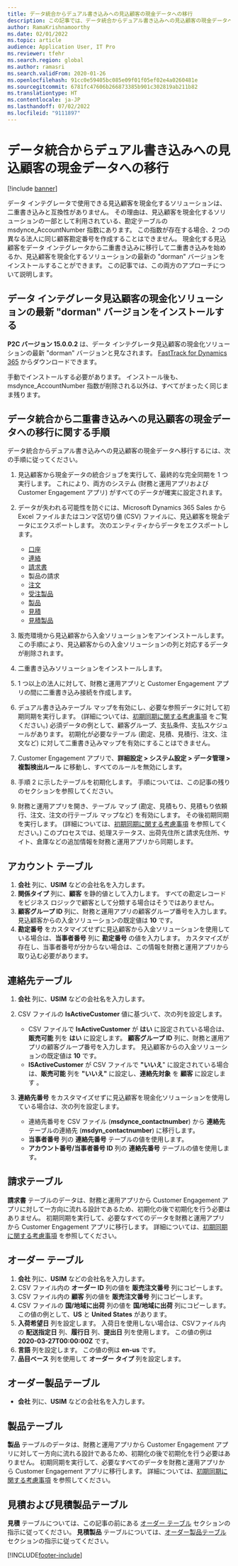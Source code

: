 ```yaml
---
title: データ統合からデュアル書き込みへの見込顧客の現金データへの移行
description: この記事では、データ統合からデュアル書き込みへの見込顧客の現金データへの移行方法について説明します。
author: RamaKrishnamoorthy
ms.date: 02/01/2022
ms.topic: article
audience: Application User, IT Pro
ms.reviewer: tfehr
ms.search.region: global
ms.author: ramasri
ms.search.validFrom: 2020-01-26
ms.openlocfilehash: 91cc0e59405bc085e09f01f05ef02e4a0260481e
ms.sourcegitcommit: 6781fc47606b266873385b901c302819ab211b82
ms.translationtype: HT
ms.contentlocale: ja-JP
ms.lasthandoff: 07/02/2022
ms.locfileid: "9111897"
---
```

# <a name="migrate-prospect-to-cash-data-from-data-integrator-to-dual-write"></a>データ統合からデュアル書き込みへの見込顧客の現金データへの移行

[!include [banner](../../includes/banner.md)]

データ インテグレータで使用できる見込顧客を現金化するソリューションは、二重書き込みと互換性がありません。 その理由は、見込顧客を現金化するソリューションの一部として利用されている、勘定テーブルの msdynce_AccountNumber 指数にあります。 この指数が存在する場合、2 つの異なる法人に同じ顧客勘定番号を作成することはできません。 現金化する見込顧客をデータ インテグレータから二重書き込みに移行して二重書き込みを始めるか、見込顧客を現金化するソリューションの最新の "dorman" バージョンをインストールすることができます。 この記事では、この両方のアプローチについて説明します。

## <a name="install-the-last-dorman-version-of-the-data-integrator-prospect-to-cash-solution"></a>データ インテグレータ見込顧客の現金化ソリューションの最新 "dorman" バージョンをインストールする

**P2C バージョン 15.0.0.2** は、データ インテグレータ見込顧客の現金化ソリューションの最新 "dorman" バージョンと見なされます。 [FastTrack for Dynamics 365](https://github.com/microsoft/Dynamics-365-FastTrack-Implementation-Assets/tree/master/Dual-write/P2C) からダウンロードできます。

手動でインストールする必要があります。 インストール後も、msdynce_AccountNumber 指数が削除される以外は、すべてがまったく同じまま残ります。

## <a name="steps-to-migrate-prospect-to-cash-data-from-data-integrator-to-dual-write"></a>データ統合から二重書き込みへの見込顧客の現金データへの移行に関する手順

データ統合からデュアル書き込みへの見込顧客の現金データへ移行するには、次の手順に従ってください。

1. 見込顧客から現金データの統合ジョブを実行して、最終的な完全同期を 1 つ実行します。 これにより、両方のシステム (財務と運用アプリおよび Customer Engagement アプリ) がすべてのデータが確実に設定されます。
2. データが失われる可能性を防ぐには、Microsoft Dynamics 365 Sales から Excel ファイルまたはコンマ区切り値 (CSV) ファイルに、見込顧客を現金データにエクスポートします。 次のエンティティからデータをエクスポートします。

    - [口座](#account-table)
    - [連絡](#contact-table)
    - [請求書](#invoice-table)
    - 製品の請求
    - [注文](#order-table)
    - [受注製品](#order-products-table)
    - [製品](#products-table)
    - [見積](#quote-and-quote-product-tables)
    - [見積製品](#quote-and-quote-product-tables)

3. 販売環境から見込顧客から入金ソリューションをアンインストールします。 この手順により、見込顧客からの入金ソリューションの列と対応するデータが削除されます。
4. 二重書き込みソリューションをインストールします。
5. 1 つ以上の法人に対して、財務と運用アプリと Customer Engagement アプリの間に二重書き込み接続を作成します。
6. デュアル書き込みテーブル マップを有効にし、必要な参照データに対して初期同期を実行します。 (詳細については、[初期同期に関する考慮事項](initial-sync-guidance.md) をご覧ください。) 必須データの例として、顧客グループ、支払条件、支払スケジュールがあります。 初期化が必要なテーブル (勘定、見積、見積行、注文、注文など) に対して二重書き込みマップを有効にすることはできません。
7. Customer Engagement アプリで、**詳細設定 \> システム設定 \> データ管理 \> 複製検出ルール** に移動し、すべてのルールを無効にします。
8. 手順 2 に示したテーブルを初期化します。 手順については、この記事の残りのセクションを参照してください。
9. 財務と運用アプリを開き、テーブル マップ (勘定、見積もり、見積もり依頼行、注文、注文の行テーブル マップなど) を有効にします。 その後初期同期を実行します。 (詳細については、[初期同期に関する考慮事項](initial-sync-guidance.md) を参照してください。) このプロセスでは、処理ステータス、出荷先住所と請求先住所、サイト、倉庫などの追加情報を財務と運用アプリから同期します。

## <a name="account-table"></a>アカウント テーブル

1. **会社** 列に、**USIM** などの会社名を入力します。
2. **関係タイプ** 列に、**顧客** を静的値として入力します。 すべての勘定レコードをビジネス ロジックで顧客として分類する場合はそうではありません。
3. **顧客グループ ID** 列に、財務と運用アプリの顧客グループ番号を入力します。 見込顧客からの入金ソリューションの既定値は **10** です。
4. **勘定番号** をカスタマイズせずに見込顧客から入金ソリューションを使用している場合は、**当事者番号** 列に **勘定番号** の値を入力します。 カスタマイズが存在し、当事者番号が分からない場合は、この情報を財務と運用アプリから取り込む必要があります。

## <a name="contact-table"></a>連絡先テーブル

1. **会社** 列に、**USIM** などの会社名を入力します。
2. CSV ファイルの **IsActiveCustomer** 値に基づいて、次の列を設定します。

    - CSV ファイルで **IsActiveCustomer** が **はい** に設定されている場合は、**販売可能** 列を **はい** に設定します。 **顧客グループ ID** 列に、財務と運用アプリの顧客グループ番号を入力します。 見込顧客からの入金ソリューションの既定値は **10** です。
    - **ISActiveCustomer** が CSV ファイルで **"いいえ**" に設定されている場合は、**販売可能** 列を **"いいえ"** に設定し、**連絡先対象** を **顧客** に設定します 。

3. **連絡先番号** をカスタマイズせずに見込顧客を現金化ソリューションを使用している場合は、次の列を設定します。

    - 連絡先番号を CSV ファイル (**msdynce\_contactnumber**) から **連絡先** テーブルの連絡先 (**msdyn\_contactnumber**) に移行します。
    - **当事者番号** 列の **連絡先番号** テーブルの値を使用します。
    - **アカウント番号/当事者番号 ID** 列の **連絡先番号** テーブルの値を使用します。

## <a name="invoice-table"></a>請求テーブル

**請求書** テーブルのデータは、財務と運用アプリから Customer Engagement アプリに対して一方向に流れる設計であるため、初期化の後で初期化を行う必要はありません。 初期同期を実行して、必要なすべてのデータを財務と運用アプリから Customer Engagement アプリに移行します。 詳細については、[初期同期に関する考慮事項](initial-sync-guidance.md) を参照してください。

## <a name="order-table"></a>オーダー テーブル

1. **会社** 列に、**USIM** などの会社名を入力します。
2. CSV ファイル内の **オーダー ID** 列の値を **販売注文番号** 列にコピーします。
3. CSV ファイル内の **顧客** 列の値を **販売注文番号** 列にコピーします。
4. CSV ファイルの **国/地域に出荷** 列の値を **国/地域に出荷** 列にコピーします。 この値の例として、**US** と **United States** があります。
5. **入荷希望日** 列を設定します。 入荷日を使用しない場合は、CSVファイル内の **配送指定日** 列、**履行日** 列、**提出日** 列を使用します。 この値の例は **2020-03-27T00:00:00Z** です。
6. **言語** 列を設定します。 この値の例は **en-us** です。
7. **品目ベース** 列を使用して **オーダー タイプ** 列を設定します。

## <a name="order-products-table"></a>オーダー製品テーブル

- **会社** 列に、**USIM** などの会社名を入力します。

## <a name="products-table"></a>製品テーブル

**製品** テーブルのデータは、財務と運用アプリから Customer Engagement アプリに対して一方向に流れる設計であるため、初期化の後で初期化を行う必要はありません。 初期同期を実行して、必要なすべてのデータを財務と運用アプリから Customer Engagement アプリに移行します。 詳細については、[初期同期に関する考慮事項](initial-sync-guidance.md) を参照してください。

## <a name="quote-and-quote-product-tables"></a>見積および見積製品テーブル

**見積** テーブルについては、この記事の前にある [オーダー テーブル](#order-table) セクションの指示に従ってください。 **見積製品** テーブルについては、[オーダー製品テーブル](#order-products-table) セクションの指示に従ってください。


[!INCLUDE[footer-include](../../../../includes/footer-banner.md)]

